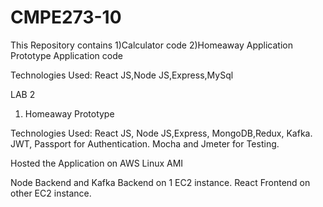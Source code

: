 # CMPE273-10
This Repository contains
1)Calculator code
2)Homeaway Application Prototype Application code

Technologies Used:
React JS,Node JS,Express,MySql


LAB 2

1) Homeaway Prototype

Technologies Used:
React JS, Node JS,Express, MongoDB,Redux, Kafka.
JWT, Passport for Authentication.
Mocha and Jmeter for Testing.



Hosted the Application on AWS Linux AMI

Node Backend and Kafka Backend on 1 EC2 instance.
React Frontend on other EC2 instance.










